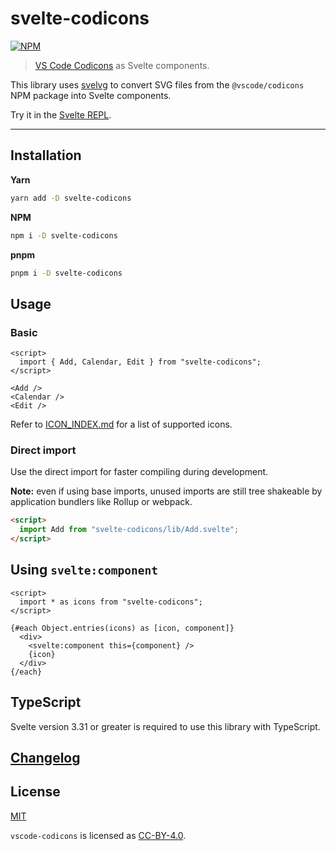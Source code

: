 # svelte-codicons

[![NPM][npm]][npm-url]

> [VS Code Codicons](https://github.com/microsoft/vscode-codicons) as Svelte components.

This library uses [svelvg](https://github.com/metonym/svelvg) to convert SVG files from the `@vscode/codicons` NPM package into Svelte components.

<!-- REPO_URL -->

Try it in the [Svelte REPL](https://svelte.dev/repl/f47568d489c34e8892da08273368744e).

---

<!-- TOC -->

## Installation

**Yarn**

```bash
yarn add -D svelte-codicons
```

**NPM**

```bash
npm i -D svelte-codicons
```

**pnpm**

```bash
pnpm i -D svelte-codicons
```

## Usage

### Basic

```svelte
<script>
  import { Add, Calendar, Edit } from "svelte-codicons";
</script>

<Add />
<Calendar />
<Edit />
```

Refer to [ICON_INDEX.md](ICON_INDEX.md) for a list of supported icons.

### Direct import

Use the direct import for faster compiling during development.

**Note:** even if using base imports, unused imports are still tree shakeable by application bundlers like Rollup or webpack.

```html
<script>
  import Add from "svelte-codicons/lib/Add.svelte";
</script>
```

## Using `svelte:component`

```svelte
<script>
  import * as icons from "svelte-codicons";
</script>

{#each Object.entries(icons) as [icon, component]}
  <div>
    <svelte:component this={component} />
    {icon}
  </div>
{/each}
```

## TypeScript

Svelte version 3.31 or greater is required to use this library with TypeScript.

## [Changelog](CHANGELOG.md)

## License

[MIT](LICENSE)

`vscode-codicons` is licensed as [CC-BY-4.0](https://github.com/microsoft/vscode-codicons/blob/main/LICENSE).

[npm]: https://img.shields.io/npm/v/svelte-codicons.svg?color=%230066B8&style=for-the-badge
[npm-url]: https://npmjs.com/package/svelte-codicons
